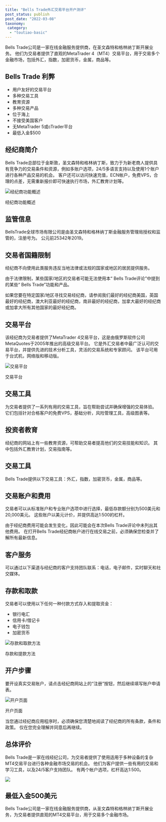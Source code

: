```yaml
---
title: "Bells Trade外汇交易平台开户测评"
post_status: publish
post_date: "2022-03-08"
taxonomy:
 category: 
  - "toutiao-basic"
---
```


Bells Trade公司是一家在线金融服务提供商，在圣文森特和格林纳丁斯开展业务。 他们为交易者提供了直观的MetaTrader 4（MT4）交易平台，用于交易多个金融市场，包括外汇，指数，加密货币，金属，商品等。

## Bells Trade 利弊
- 用户友好的交易平台
- 多种交易工具
- 教育资源
- 多种交易产品
- 位于海上
- 不接受美国客户
- 无MetaTrader 5或cTrader平台
- 最低入金$500


## 经纪商简介

Bells Trade总部位于金斯敦，圣文森特和格林纳丁斯，致力于为新老商人提供具有竞争力的交易条件和资源，例如多账户选项，24/5多语言支持以及使用1个账户进行各种产品交易的机会。 客户还可以访问快速充值，ECN帐户，免费VPS，合理的点差，无需重新报价即可快速执行市场，外汇教育计划等。

![经纪商功能概述](https://cdn.fendou.la/funstoutiao/2020/11/Bells-Trade-Review-Features-Overview.jpg "经纪商功能概述")

经纪商功能概述

## 监管信息

BellsTrade全球市场有限公司是由圣文森特和格林纳丁斯金融服务管理局授权和监管的，注册号为。 公元前25342年2019。

## 交易者国籍限制

经纪商不向使用此类服务​​违反当地法律或法规的国家或地区的居民提供服务。

由于法律限制，某些国家/地区的交易者可能无法使用本“ Bells Trade评论”中提到的某些“ Bells Trade”功能和产品。

如果您要在特定国家/地区寻找交易经纪商，请参阅我们最好的经纪商美国，英国最好的经纪商，澳大利亚最好的经纪商，南非最好的经纪商，加拿大最好的经纪商或加拿大所有其他国家的最好经纪商。

## 交易平台

该经纪商为交易者提供了MetaTrader 4交易平台，这是由俄罗斯软件公司MetaQuotes于2005年推出的高级交易平台。 它是外汇交易者中最广泛认可的交易平台，并提供先进的技术分析工具，灵活的交易系统和专家顾问。 该平台可用于台式机，网络版和移动版。

![交易平台](https://cdn.fendou.la/funstoutiao/2020/11/Bells-Trade-Review-Trading-Platform-1024x1019.jpg "交易平台")

交易平台

## 交易工具

为交易者提供了一系列有用的交易工具，旨在帮助尝试并确保增强的交易体验。 它们包括针对合格客户的免费VPS，基础分析，风险管理工具，高级图表等。

## 投资者教育

经纪商的网站上有一些教育资源，可帮助交易者提高他们的交易技能和知识。 其中包括外汇教育计划，交易指南等。

## 交易工具

Bells Trade提供以下交易工具：外汇，指数，加密货币，金属，商品等。

## 交易账户和费用

交易者可以从标准账户和专业账户选项中进行选择，最低存款额分别为500美元和20,000美元。 这些账户以美元计价，并提供高达1:500的杠杆。

由于经纪商费用可能会发生变化，因此可能会在本次Bells Trade评论中未列出其他费用。 在打开Bells Trade经纪商帐户进行在线交易之前，必须确保您检查并了解所有最新信息。

## 客户服务

可以通过以下渠道与经纪商的客户支持团队联系：电话，电子邮件，实时聊天和社交媒体。

## 存款和取款

交易者可以使用以下任何一种付款方式存入和提取资金：
- 银行电汇
- 信用卡/借记卡
- 电子钱包
- 加密货币

![存款和取款方法](https://cdn.fendou.la/funstoutiao/2020/11/Bells-Trade-Review-Deposit-and-Withdrawal-Methods-.jpg "存款和取款方法")

存款和提款方法

## 开户步骤

要开设真实交易账户，请点击经纪商网站上的“注册”按钮，然后继续填写账户申请表。

![开户页面](https://cdn.fendou.la/funstoutiao/2020/11/Bells-Trade-Account-Opening-Page.jpg "开户页面")

开户页面

当您通过经纪商应用程序时，必须确保您清楚地阅读了经纪商的所有条款，条件和政策。 仅在您完全理解并同意后再继续。

## 总体评价

Bells Trade是一家在线经纪公司，为交易者提供了使用适用于多种设备的复杂MT4交易平台进行各种金融市场交易的机会。 他们为客户提供一些有用的交易和学习工具，以及24/5客户支持团队。 有两个帐户选项，杠杆高达1:500。

![](https://cdn.fendou.la/funstoutiao/2020/11/Bells-Trade-Logo.png)

## 最低入金500美元

Bells Trade公司是一家在线金融服务提供商，从圣文森特和格林纳丁斯开展业务，为交易者提供直观的MT4交易平台，用于交易多个金融市场。
